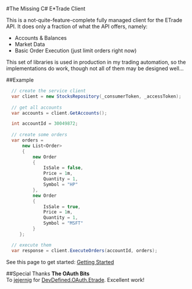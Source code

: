 #The Missing C# E*Trade Client

This is a not-quite-feature-complete fully managed client for the ETrade API.  It does only a fraction of what the API offers, namely:
 - Accounts & Balances
 - Market Data
 - Basic Order Execution (just limit orders right now)

This set of libraries is used in production in my trading automation, so the implementations do work, though not all of them may be designed well...  

##Example
```csharp
  // create the service client
  var client = new StocksRepository(_consumerToken, _accessToken);
  
  // get all accounts
  var accounts = client.GetAccounts();
```

```csharp
  int accountId = 30049872;
  
  // create some orders
  var orders = 
      new List<Order>
      {
          new Order
          {
              IsSale = false,
              Price = 1m,
              Quantity = 1,
              Symbol = "HP"
          },
          new Order
          {
              IsSale = true,
              Price = 1m,
              Quantity = 1,
              Symbol = "MSFT"
          }
     }; 

  // execute them
  var response = client.ExecuteOrders(accountId, orders);
```

See this page to get started:  [Getting Started](https://github.com/bmsapp/sappworks.stocks.public/wiki/Getting-Started)

##Special Thanks
**The OAuth Bits**  
To [jejernig](http://stackoverflow.com/users/616499/jejernig) for [DevDefined.OAuth.Etrade](https://github.com/jejernig/DevDefined.OAuth---Etrade/network).  Excellent work!
